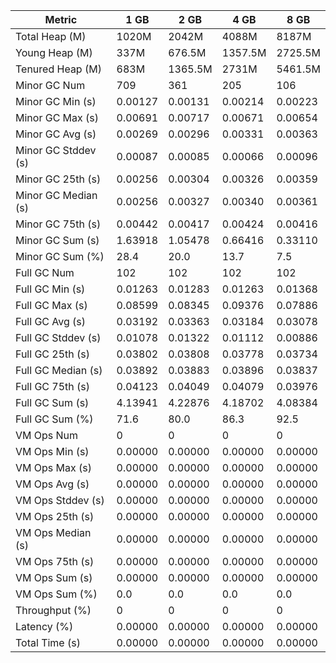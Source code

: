 | Metric | 1 GB | 2 GB | 4 GB | 8 GB |
|------|----|----|----|----|
| Total Heap (M) | 1020M | 2042M | 4088M | 8187M |
| Young Heap (M) | 337M | 676.5M | 1357.5M | 2725.5M |
| Tenured Heap (M) | 683M | 1365.5M | 2731M | 5461.5M |
| Minor GC Num | 709 | 361 | 205 | 106 |
| Minor GC Min (s) | 0.00127 | 0.00131 | 0.00214 | 0.00223 |
| Minor GC Max (s) | 0.00691 | 0.00717 | 0.00671 | 0.00654 |
| Minor GC Avg (s) | 0.00269 | 0.00296 | 0.00331 | 0.00363 |
| Minor GC Stddev (s) | 0.00087 | 0.00085 | 0.00066 | 0.00096 |
| Minor GC 25th (s) | 0.00256 | 0.00304 | 0.00326 | 0.00359 |
| Minor GC Median (s) | 0.00256 | 0.00327 | 0.00340 | 0.00361 |
| Minor GC 75th (s) | 0.00442 | 0.00417 | 0.00424 | 0.00416 |
| Minor GC Sum (s) | 1.63918 | 1.05478 | 0.66416 | 0.33110 |
| Minor GC Sum (%) | 28.4 | 20.0 | 13.7 | 7.5 |
| Full GC Num | 102 | 102 | 102 | 102 |
| Full GC Min (s) | 0.01263 | 0.01283 | 0.01263 | 0.01368 |
| Full GC Max (s) | 0.08599 | 0.08345 | 0.09376 | 0.07886 |
| Full GC Avg (s) | 0.03192 | 0.03363 | 0.03184 | 0.03078 |
| Full GC Stddev (s) | 0.01078 | 0.01322 | 0.01112 | 0.00886 |
| Full GC 25th (s) | 0.03802 | 0.03808 | 0.03778 | 0.03734 |
| Full GC Median (s) | 0.03892 | 0.03883 | 0.03896 | 0.03837 |
| Full GC 75th (s) | 0.04123 | 0.04049 | 0.04079 | 0.03976 |
| Full GC Sum (s) | 4.13941 | 4.22876 | 4.18702 | 4.08384 |
| Full GC Sum (%) | 71.6 | 80.0 | 86.3 | 92.5 |
| VM Ops Num | 0 | 0 | 0 | 0 |
| VM Ops Min (s) | 0.00000 | 0.00000 | 0.00000 | 0.00000 |
| VM Ops Max (s) | 0.00000 | 0.00000 | 0.00000 | 0.00000 |
| VM Ops Avg (s) | 0.00000 | 0.00000 | 0.00000 | 0.00000 |
| VM Ops Stddev (s) | 0.00000 | 0.00000 | 0.00000 | 0.00000 |
| VM Ops 25th (s) | 0.00000 | 0.00000 | 0.00000 | 0.00000 |
| VM Ops Median (s) | 0.00000 | 0.00000 | 0.00000 | 0.00000 |
| VM Ops 75th (s) | 0.00000 | 0.00000 | 0.00000 | 0.00000 |
| VM Ops Sum (s) | 0.00000 | 0.00000 | 0.00000 | 0.00000 |
| VM Ops Sum (%) | 0.0 | 0.0 | 0.0 | 0.0 |
| Throughput (%) | 0 | 0 | 0 | 0 |
| Latency (%) | 0.00000 | 0.00000 | 0.00000 | 0.00000 |
| Total Time (s) | 0.00000 | 0.00000 | 0.00000 | 0.00000 |
